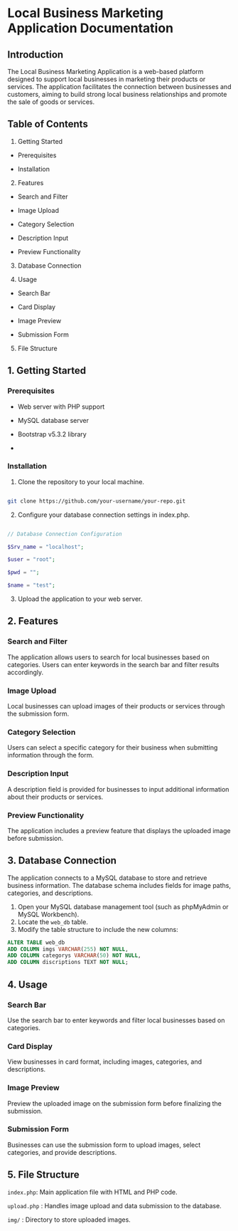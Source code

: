   

# Local Business Marketing Application Documentation

  

## Introduction

  

The Local Business Marketing Application is a web-based platform designed to support local businesses in marketing their products or services. The application facilitates the connection between businesses and customers, aiming to build strong local business relationships and promote the sale of goods or services.

  

  

## Table of Contents

  

1. Getting Started

- Prerequisites

- Installation

  

2. Features

- Search and Filter

- Image Upload

- Category Selection

- Description Input

- Preview Functionality

3. Database Connection

4. Usage

- Search Bar

- Card Display

- Image Preview

- Submission Form

5. File Structure

  

## 1. Getting Started

  

### Prerequisites

- Web server with PHP support

- MySQL database server

- Bootstrap v5.3.2 library

-

### Installation

1. Clone the repository to your local machine.

```bash

git clone https://github.com/your-username/your-repo.git

```

2. Configure your database connection settings in index.php.

```php

// Database Connection Configuration

$Srv_name = "localhost";

$user = "root";

$pwd = "";

$name = "test";

```

3. Upload the application to your web server.

## 2. Features

  

### Search and Filter

The application allows users to search for local businesses based on categories. Users can enter keywords in the search bar and filter results accordingly.

### Image Upload

Local businesses can upload images of their products or services through the submission form.

### Category Selection

Users can select a specific category for their business when submitting information through the form.

### Description Input

A description field is provided for businesses to input additional information about their products or services.

### Preview Functionality

The application includes a preview feature that displays the uploaded image before submission.

  

## 3. Database Connection

  

The application connects to a MySQL database to store and retrieve business information. The database schema includes fields for image paths, categories, and descriptions.

1.  Open your MySQL database management tool (such as phpMyAdmin or MySQL Workbench).
2.  Locate the `web_db` table.
3.  Modify the table structure to include the new columns:
```sql 
ALTER TABLE web_db
ADD COLUMN imgs VARCHAR(255) NOT NULL,
ADD COLUMN categorys VARCHAR(50) NOT NULL,
ADD COLUMN discriptions TEXT NOT NULL;
```
  

## 4. Usage

  

### Search Bar

Use the search bar to enter keywords and filter local businesses based on categories.

### Card Display

View businesses in card format, including images, categories, and descriptions.

### Image Preview

Preview the uploaded image on the submission form before finalizing the submission.

### Submission Form

Businesses can use the submission form to upload images, select categories, and provide descriptions.

## 5. File Structure

  

```index.php```: Main application file with HTML and PHP code.

```upload.php``` : Handles image upload and data submission to the database.

```img/``` : Directory to store uploaded images.